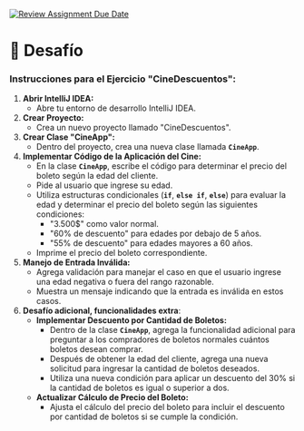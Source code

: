 [![Review Assignment Due Date](https://classroom.github.com/assets/deadline-readme-button-22041afd0340ce965d47ae6ef1cefeee28c7c493a6346c4f15d667ab976d596c.svg)](https://classroom.github.com/a/3IwZERrU)
# 🏁 Desafío

### **Instrucciones para el Ejercicio "CineDescuentos":**

1. **Abrir IntelliJ IDEA:**
    - Abre tu entorno de desarrollo IntelliJ IDEA.
2. **Crear Proyecto:**
    - Crea un nuevo proyecto llamado "CineDescuentos".
3. **Crear Clase "CineApp":**
    - Dentro del proyecto, crea una nueva clase llamada **`CineApp`**.
4. **Implementar Código de la Aplicación del Cine:**
    - En la clase **`CineApp`**, escribe el código para determinar el precio del boleto según la edad del cliente.
    - Pide al usuario que ingrese su edad.
    - Utiliza estructuras condicionales (**`if`**, **`else if`**, **`else`**) para evaluar la edad y determinar el precio del boleto según las siguientes condiciones:
        - "3.500$" como valor normal.
        - "60% de descuento" para edades por debajo de 5 años.
        - "55% de descuento" para edades mayores a 60 años.
    - Imprime el precio del boleto correspondiente.
5. **Manejo de Entrada Inválida:**
    - Agrega validación para manejar el caso en que el usuario ingrese una edad negativa o fuera del rango razonable.
    - Muestra un mensaje indicando que la entrada es inválida en estos casos.
6. **Desafío adicional, funcionalidades extra**:
    - **Implementar Descuento por Cantidad de Boletos:**
        - Dentro de la clase **`CineApp`**, agrega la funcionalidad adicional para preguntar a los compradores de boletos normales cuántos boletos desean comprar.
        - Después de obtener la edad del cliente, agrega una nueva solicitud para ingresar la cantidad de boletos deseados.
        - Utiliza una nueva condición para aplicar un descuento del 30% si la cantidad de boletos es igual o superior a dos.
    - **Actualizar Cálculo de Precio del Boleto:**
        - Ajusta el cálculo del precio del boleto para incluir el descuento por cantidad de boletos si se cumple la condición.
